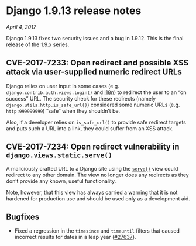 # Django 1.9.13 release notes

*April 4, 2017*

Django 1.9.13 fixes two security issues and a bug in 1.9.12. This is the final
release of the 1.9.x series.

## CVE-2017-7233: Open redirect and possible XSS attack via user-supplied numeric redirect URLs

Django relies on user input in some cases  (e.g.
`django.contrib.auth.views.login()` and [i18n](../topics/i18n/index.md))
to redirect the user to an “on success” URL. The security check for these
redirects (namely `django.utils.http.is_safe_url()`) considered some numeric
URLs (e.g. `http:999999999`) “safe” when they shouldn’t be.

Also, if a developer relies on `is_safe_url()` to provide safe redirect
targets and puts such a URL into a link, they could suffer from an XSS attack.

## CVE-2017-7234: Open redirect vulnerability in `django.views.static.serve()`

A maliciously crafted URL to a Django site using the
[`serve()`](../ref/views.md#django.views.static.serve) view could redirect to any other domain. The
view no longer does any redirects as they don’t provide any known, useful
functionality.

Note, however, that this view has always carried a warning that it is not
hardened for production use and should be used only as a development aid.

## Bugfixes

* Fixed a regression in the `timesince` and `timeuntil` filters that caused
  incorrect results for dates in a leap year ([#27637](https://code.djangoproject.com/ticket/27637)).
